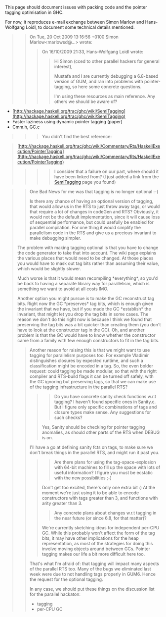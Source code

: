 
This page should document issues with packing code and the pointer tagging optimisation in GHC.



For now, it reproduces e-mail exchange between Simon Marlow and Hans-Wolfgang Loidl, to document some technical details mentioned. 


>
> >
> >
> > On Tue, 20 Oct 2009 13:16:56 +0100
> > Simon Marlow\<marlowsd@...\>  wrote:
> >
> >
> > >
> > >
> > > On 16/10/2009 21:33, Hans-Wolfgang Loidl wrote:
> > >
> > >
> > > >
> > > >
> > > > Hi Simon (cced to other parallel hackers for general interest),
> > > >
> > > >
> > > >
> > > > Mustafa and I are currently debugging a 6.8-based version of GUM,
> > > > and ran into problems with pointer-tagging, so here some concrete
> > > > questions.
> > > >
> > > >
> > > >
> > > > I'm using these resources as main reference. Any others we should be
> > > > aware of?
> > > >
> > > >
> > >
> >
>

- [http://hackage.haskell.org/trac/ghc/wiki/SemiTagging](http://hackage.haskell.org/trac/ghc/wiki/SemiTagging)
- Faster laziness using dynamic pointer tagging (paper)
- Cmm.h, GC.c

>
> >
> > >
> > >
> > > You didn't find the best reference:
> > >
> > >
> >
>

>
>
> [http://hackage.haskell.org/trac/ghc/wiki/Commentary/Rts/HaskellExecution/PointerTagging](http://hackage.haskell.org/trac/ghc/wiki/Commentary/Rts/HaskellExecution/PointerTagging)
>
>
> >
> > >
> > > >
> > > >
> > > > I consider that a failure on our part, where should it have been
> > > > linked from?  (I just added a link from the [SemiTagging](semi-tagging) page you
> > > > found)
> > > >
> > > >
> > >
> >
>

>
> >
> >
> > One Bad News for me was that tagging is no longer optional :-(
> >
> >
> >
> > Is there any chance of having an optional version of tagging, that
> > would allow us in the RTS to just throw away tags, or would that
> > require a lot of changes in codeGen and RTS? Obviously, it would
> > not be the default implementation, since it will cause loss of
> > sequential performance, but could usefully be enabled for parallel
> > compilation. For one thing it would simplify the parallelism code in
> > the RTS and give us a precious invariant to make debugging simpler.
> >
> >
>
>
> The problem with making tagging optional is that you have to change the code generator to take that into account.  The wiki page explains the various places that would need to be changed.  At those places you would have to mask out tag bits rather than assuming their value, which would be slightly slower.
>
>
>
> Much worse is that it would mean recompiling \*everything\*, so you'd be back to having a separate library way for parallelism, which is something we want to avoid at all costs IMO.
>
>
>
> Another option you might pursue is to make the GC reconstruct tag bits.  Right now the GC \*preserves\* tag bits, which is enough given the invariant that we have, but if you made the GC \*establish\* the invariant, that might let you drop the tag bits in some cases.  The reason we don't do this right now is because I think we found that preserving the tag bits was a bit quicker than creating them (you don't have to look at the constructor tag in the GC).  Oh, and another problem is that the GC would have to know whether the constructor came from a family with few enough constructors to fit in the tag bits.
>
>
> >
> >
> > Another reason for raising this is that we might want to use tagging for parallelism purposes too. For example Vladimir distinguishes closures by expected runtime, and such a classification might be encoded in a tag. So, the even bolder request: could tagging be made modular, so that with the right compiler and RTS-build flags it can be turned off safely, with the GC ignoring but preserving tags, so that we can make use of the tagging infrastructure in the parallel RTS?
> >
> >
> > >
> > > >
> > > >
> > > > Do you have concrete sanity check functions w.r.t tagging?
> > > > I haven't found specific ones in Sanity.c. But I figure only
> > > > specific combinations of tags and closure types make sense.
> > > > Any suggestions for such checks?
> > > >
> > > >
> > >
> > >
> > > Yes, Sanity should be checking for pointer tagging anomalies, as
> > > should other parts of the RTS when DEBUG is on.
> > >
> > >
> >
> >
> > I'll have a go at defining sanity fcts on tags, to make sure we don't
> > break things in the parallel RTS, and might run it past you.
> >
> >
> > >
> > > >
> > > >
> > > > Are there plans for using the tag-space-explosion with 64-bit
> > > > machines to fill up the space with lots of useful information?
> > > > I figure you must be ecstatic with the new possibilities ;-)
> > > >
> > > >
> > >
> > >
> > > Don't get too excited, there's only one extra bit :)   At the moment
> > > we're just using it to be able to encode constructors with tags
> > > greater than 3, and functions with arity greater than 3.
> > >
> > >
> > > >
> > > >
> > > > Any concrete plans about changes w.r.t tagging in the near
> > > > future (or since 6.8, for that matter)?
> > > >
> > > >
> > >
> > >
> > > We're currently sketching ideas for independent per-CPU GC.  While
> > > this probably won't affect the form of the tag bits, it may have
> > > other implications for the heap representation, as most of the
> > > strategies for doing this involve moving objects around between GCs.
> > > Pointer tagging makes our life a bit more difficult here too.
> > >
> > >
> >
> >
> > That's what I'm afraid of: that tagging will impact many aspects of
> > the parallel RTS too. Many of the bugs we eliminated last week were
> > due to not handling tags properly in GUM6.
> > Hence the request for the optional tagging.
> >
> >
> >
> > In any case, we should put these things on the discussion list for the
> > parallel hackaton:
> >
> >
> > - tagging
> > - per-CPU GC
>
>

